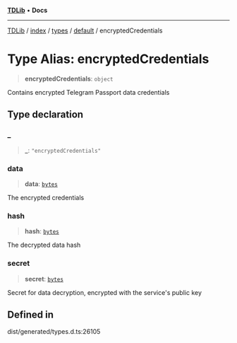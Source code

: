 [**TDLib**](../../../../../../README.md) • **Docs**

***

[TDLib](../../../../../../modules.md) / [index](../../../../../README.md) / [types](../../../README.md) / [default](../README.md) / encryptedCredentials

# Type Alias: encryptedCredentials

> **encryptedCredentials**: `object`

Contains encrypted Telegram Passport data credentials

## Type declaration

### \_

> **\_**: `"encryptedCredentials"`

### data

> **data**: [`bytes`](bytes.md)

The encrypted credentials

### hash

> **hash**: [`bytes`](bytes.md)

The decrypted data hash

### secret

> **secret**: [`bytes`](bytes.md)

Secret for data decryption, encrypted with the service's public key

## Defined in

dist/generated/types.d.ts:26105
